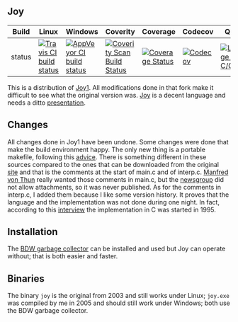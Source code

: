 Joy
---

Build|Linux|Windows|Coverity|Coverage|Codecov|Quality|Alerts
---|---|---|---|---|---|---|---
status|[![Travis CI build status](https://travis-ci.org/Wodan58/Joy.svg?branch=master)](https://travis-ci.org/Wodan58/Joy)|[![AppVeyor CI build status](https://ci.appveyor.com/api/projects/status/github/Wodan58/Joy?branch=master&svg=true)](https://ci.appveyor.com/project/Wodan58/Joy)|[![Coverity Scan Build Status](https://img.shields.io/coverity/scan/14641.svg)](https://scan.coverity.com/projects/wodan58-joy)|[![Coverage Status](https://coveralls.io/repos/github/Wodan58/Joy/badge.svg?branch=master)](https://coveralls.io/github/Wodan58/Joy?branch=master)|[![Codecov](https://codecov.io/gh/Wodan58/Joy/branch/master/graph/badge.svg)](https://codecov.io/gh/Wodan58/Joy)|[![Language grade: C/C++](https://img.shields.io/lgtm/grade/cpp/g/Wodan58/Joy.svg?logo=lgtm&logoWidth=18)](https://lgtm.com/projects/g/Wodan58/Joy/context:cpp)|[![Alerts](https://img.shields.io/lgtm/alerts/g/Wodan58/Joy.svg?logo=lgtm&logoWidth=18)](https://lgtm.com/projects/g/Wodan58/Joy/alerts)

This is a distribution of [Joy1](https://github.com/Wodan58/joy1).
All modifications done in that fork make it difficult to see what the original
version was.
[Joy](http://www.complang.tuwien.ac.at/anton/euroforth/ef01/thun01.pdf) is a
decent language and needs a ditto
[presentation](http://www.complang.tuwien.ac.at/anton/euroforth/ef01/thomas01a.pdf).

Changes
-------

All changes done in Joy1 have been undone. Some changes were done that make the
build environment happy. The only new thing is a portable makefile, following
this [advice](http://nullprogram.com/blog/2017/08/20).
There is something different in these sources compared to the ones that can be
downloaded from the original [site](http://www.latrobe.edu.au/humanities/research/research-projects/past-projects/joy-programming-language) and
that is the comments at the start of main.c and of interp.c.
[Manfred von Thun](http://fogus.me/important/von-thun/) really wanted those
comments in main.c, but the
[newsgroup](https://groups.yahoo.com/neo/groups/concatenative/info) did not
allow attachments, so it was never published. As for the comments in interp.c,
I added them because I like some version history. It proves that the language
and the implementation was not done during one night. In fact, according to
this [interview](http://archive.vector.org.uk/art10000350) the implementation
in C was started in 1995.

Installation
------------

The [BDW garbage collector](https://github.com/ivmai/bdwgc) can be installed
and used but Joy can operate without; that is both easier and faster.

Binaries
--------

The binary `joy` is the original from 2003 and still works under Linux;
`joy.exe` was compiled by me in 2005 and should still work under Windows;
both use the BDW garbage collector.
